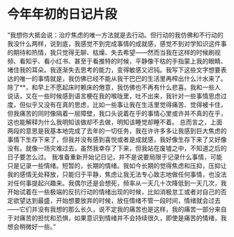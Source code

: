 # 今年年初的日记片段

“我想你大抵会说：治疗焦虑的唯一方法就是去行动。但行动的我仿佛和不行动的我没什么两样，说到底，我感觉不到完成事情的成就感，感觉不到对学知识这件事的期待和热情，我只觉得无聊、枯燥、失去希望——然而当我在这样的时候刷视频、看知乎、看小红书、甚至于看推特的时候，平静像干枯的手指蒙上我的眼睛、堵住我的耳朵。我逐渐失去思考的能力，变得敏感又迟钝。我写下这些文字想要表达的唯一的事情就是，我仿佛已经不能从我干巴巴的生活里再榨出什么汁水来了。除了**，和早上不愿起床时赖床的倦意，我仿佛也不再有什么悲喜。我和一些人说话，又在一些时候感到语言梗在我的喉咙里，吐不出来，我针对一些事情思虑过度，但似乎又没有在真的思虑，比如一些事让我在生活里觉得痛苦、觉得被卡住，但我痛苦的同时像隔着一层障壁，我口头说着在乎的事情心里或许并不真的在乎，这也能解释为什么我明知该做却不去做，明知该睡觉却睡不着。
总而言之，上面两段的意思是我基本地完成了去年的一切任务，我在许许多多让我感到巨大焦虑的事情下生存下来了，但我并没有感到喜悦或者是成就感，我好像生存下来了又好像没有。就像一场灾难过去，虽然我幸存了下来，但我站在废墟之中，不知道之后的日子要怎么过。
我准备重新开始记日记，并不是说要局限于记录什么事情，可能只是记录一些情绪。短暂的，长期的情绪。我如今长期的觉得焦虑和压抑，压抑让我的感情无处释放，只能归于平静，焦虑让我无法专心致志地做任何事情，也没法对任何事提起兴趣来。我偶尔还是会想死，频率从一天几十次降低到一天几次，我开始试着在一些极端的反抗行动的情绪出现的时候，比如消极怠工或者对自己的否定欲望达到最盛，开始想要放弃的时候，放任情绪不管一段时间，情绪就会过去——它们并没有我想的那么长久，说不定我的痛苦也是这样，我的痛苦一部分来自于对痛苦的担忧和恐惧，如果意识到情绪并不会持续很久，即使是痛苦的情绪，我想会稍微好一些。”